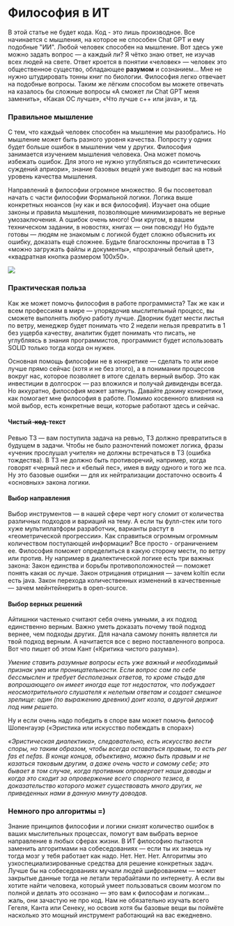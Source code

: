# Философия в ИТ

В этой статье не будет кода. Код - это лишь производное.
Все начинается с мышления, на которое не способен Chat GPT и ему подобные "ИИ".
Любой человек способен на мышление.
Вот здесь уже можно задать вопрос — а каждый ли?
Я чётко знаю ответ, не изучав всех людей на свете.
Ответ кроется в понятии «человек» — человек это общественное существо, обладающее **разумом** и сознанием…
Мне не нужно штудировать тонны книг по биологии.
Философия легко отвечает на подобные вопросы.
Таким же лёгким способом вы можете отвечать на казалось бы сложные вопросы
«А сможет ли Chat GPT меня заменить», «Какая ОС лучше», «Что лучше с++ или java», и тд.

### Правильное мышление

С тем, что каждый человек способен на мышление мы разобрались.
Но мышление может быть разного уровня качества.
Попросту у одних будет больше ошибок в мышлении чем у других.
Философия занимается изучением мышления человека.
Она может помочь избежать ошибок.
Для этого не нужно углубляться до «синтетических суждений априори»,
знание базовых вещей уже выводит вас на новый уровень качества мышления.

Направлений в философии огромное множество.
Я бы посоветовал начать с части философии Формальной логики.
Логика выше конкретных нюансов (ну как и вся философия).
Изучает она общие законы и правила мышления, позволяющие минимизировать не верные умозаключения.
А ошибок очень много!
Они кругом, в вашем техническом задании, в новостях, книгах — они повсюду!
Но будьте готовы — людям не знакомым с логикой будет сложно объяснить их ошибку, доказать ещё сложнее.
Будьте благосклонны прочитав в ТЗ «можно загружать файлы и документы», «прозрачный белый цвет», «квадратная кнопка размером 100x50».

<div class="PrettyImage">
  <img src="https://api.keygenqt.com/api/ps/file/6a722832-adcf-47ec-9bfa-d946caa19e1b.png"/>
</div>

### Практическая польза

Как же может помочь философия в работе программиста?
Так же как и всем профессиям в мире — упорядочив мыслительный процесс, вы сможете выполнять любую работу лучше.
Дворник будет мести листья по ветру, менеджер будет понимать что 2 недели нельзя превратить в 1 без ущерба качеству, аналитик будет понимать что писать, не углубляясь в знания программистов, программист будет использовать SOLID только тогда когда он нужен.

Основная помощь философии не в конкретике — сделать то или иное лучше прямо сейчас (хотя и не без этого), а в понимании процессов вокруг нас, которое позволяет в итоге сделать верный выбор.
Это как инвестиции в долгосрок — раз вложился и получай дивиденды всегда.
Но аккуратно, философия может затянуть.
Давайте докину конкретики, как помогает мне философия в работе. Помимо косвенного влияния на мой выбор, есть конкретные вещи, которые работают здесь и сейчас.

#### Чистый&nbsp; ̶к̶о̶д̶ &nbsp;текст

Ревью ТЗ — вам поступила задача на ревью, ТЗ должно превратиться в будущем в задачи.
Чтобы не было разночтений поможет логика, фразы «ученик прослушал учителя» не должны встречаться в ТЗ (ошибка тождества).
В ТЗ не должно быть противоречий, например, когда говорят «черный пес» и «белый пес», имея в виду одного и того же пса.
Ну это базовые ошибки — для их нейтрализации достаточно освоить 4 «основных» закона логики.

#### Выбор направления

Выбор инструментов — в нашей сфере черт ногу сломит от количества различных подходов и вариаций на тему.
А если ты фулл-стек или того хуже мультиплатформ разработчик, варианты растут в «геометрической прогрессии».
Как справиться огромным огромным количеством поступающей информации?
Все просто - ограничением ее.
Философия поможет определиться в какую сторону мести, по ветру или против.
Ну например в диалектической логике есть три важных закона:
Закон единства и борьбы противоположностей — поможет понять какая ос лучше.
Закон отрицания отрицания — зачем koltin если есть java.
Закон перехода количественных изменений в качественные — зачем мейнтейнерить в open-source.

#### Выбор верных решений

Айтишнки частенько считают себя очень умными, а их подход единственно верным.
Важно уметь доказать почему твой подход вернее, чем подходы других.
Для начала самому понять является ли твой подход верным.
А начитается все с верно поставленного вопроса.
Вот что пишет об этом Кант («Критика чистого разума»).

_Умение ставить разумные вопросы есть уже важный и необходимый признак ума или проницательности. Если вопрос сам по себе бессмыслен и требует бесполезных ответов, то кроме стыда для вопрошающего он имеет иногда еще тот недостаток, что побуждает неосмотрительного слушателя к нелепым ответам и создает смешное зрелище: один (по выражению древних) доит козла, а другой держит под ним решето._

Ну и если очень надо победить в споре вам может помочь философ Шопенгауэр («Эристика или искусство побеждать в спорах»)

_«Эристическая диалектика», следовательно, есть искусство вести споры, но таким образом, чтобы всегда оставаться правым, то есть per fas et nefas. В конце концов, объективно, можно быть правым и не казаться таковым другим, а даже очень часто и самому себе; это бывает в том случае, когда противник опровергает наши доводы и когда это сходит за опровержение всего спорного тезиса, в доказательство которого может существовать много других, не приведенных нами в данную минуту доводов._

### Немного про алгоритмы =)

Знание принципов философии и логики снизят количество ошибок в ваших мыслительных процессах, помогут вам выбрать верное направление в любых сферах жизни.
В ИТ философию пытаются заменить алгоритмами на собеседованиях — если ты их знаешь ну тогда мозг у тебя работает как надо.
Нет. Нет. Нет.
Алгоритмы это узкоспециализированные средства для решение конкретных задач.
Лучше бы на собеседованиях мучали людей шифрованием — может закрытые данные тогда не летали терабайтами по интернету.
А если вы хотите найти человека, который умеет пользоваться своим мозгом по полной и делать это осознано — это вам к философам и логикам… жаль, они зачастую не про код.
Нам не обязательно изучать всего Гегеля, Канта или Сенеку, но освоив хотя бы базовые вещи вы поймёте насколько это мощный инструмент работающий на вас ежедневно.  